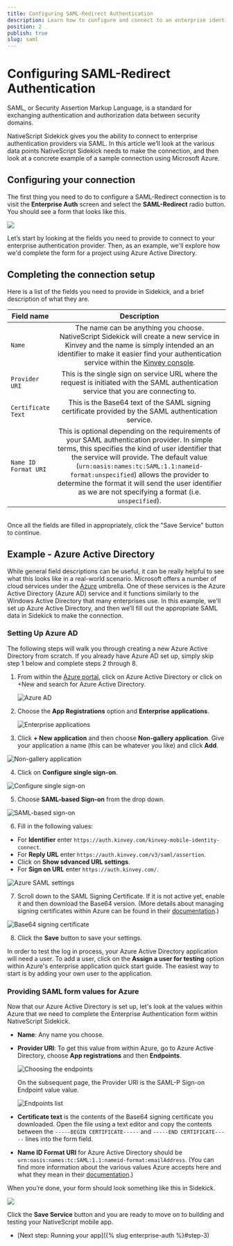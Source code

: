 ```yaml
---
title: Configuring SAML-Redirect Authentication
description: Learn how to configure and connect to an enterprise identity provider using SAML-Redirect.
position: 2
publish: true
slug: saml
---
```


# Configuring SAML-Redirect Authentication

SAML, or Security Assertion Markup Language, is a standard for exchanging authentication and authorization data between security domains.

NativeScript Sidekick gives you the ability to connect to enterprise authentication providers via SAML. In this article we’ll look at the various data points NativeScript Sidekick needs to make the connection, and then look at a concrete example of a sample connection using Microsoft Azure.

## Configuring your connection

The first thing you need to do to configure a SAML-Redirect connection is to visit the **Enterprise Auth** screen and select the **SAML-Redirect** radio button. You should see a form that looks like this.

![](../../img/enterprise-auth/saml-form.png)

Let’s start by looking at the fields you need to provide to connect to your enterprise authentication provider. Then, as an example, we'll explore how we'd complete the form for a project using Azure Active Directory.

## Completing the connection setup

Here is a list of the fields you need to provide in Sidekick, and a brief description of what they are.

<table>
	<thead>
		<tr>
			<th style="width: 20%">Field name</th>
			<th align="center">Description</th>
		</tr>
	</thead>
	<tbody>
		<tr>
			<td><code>Name</code></td>
			<td align="center">The name can be anything you choose. NativeScript Sidekick will create a new service in Kinvey and the name is simply intended an an identifier to make it easier find your authentication service within the <a href="https://console.kinvey.com/">Kinvey console</a>.</td>
		</tr>
		<tr>
		<td><code>Provider URI</code></td>
		<td align="center">This is the single sign on service URL where the request is initiated with the SAML authentication service that you are connecting to.</td>
		</tr>
		<tr>
		<td><code>Certificate Text</code></td>
		<td align="center">This is the Base64 text of the SAML signing certificate provided by the SAML authentication service.</td>
		</tr>
		<tr>
		<td><code>Name ID Format URI</code></td>
		<td align="center">This is optional depending on the requirements of your SAML authentication provider. In simple terms, this specifies the kind of user identifier that the service will provide. The default value (<code>urn:oasis:names:tc:SAML:1.1:nameid-format:unspecified</code>) allows the provider to determine the format it will send the user identifier as we are not specifying a format (i.e. <code>unspecified</code>).</td>
		</tr>
	</tbody>
</table>

<br/>
Once all the fields are filled in appropriately, click the "Save Service" button to continue.

## Example - Azure Active Directory

While general field descriptions can be useful, it can be really helpful to see what this looks like in a real-world scenario. Microsoft offers a number of cloud services under the [Azure](https://azure.microsoft.com/en-us/) umbrella. One of these services is the Azure Active Directory (Azure AD) service and it functions similarly to the Windows Active Directory that many enterprises use. In this example, we'll set up Azure Active Directory, and then we’ll fill out the appropriate SAML data in Sidekick to make the connection.

### Setting Up Azure AD

The following steps will walk you through creating a new Azure Active Directory from scratch. If you already have Azure AD set up, simply skip step 1 below and complete steps 2 through 8.

1. From within the [Azure portal](https://portal.azure.com), click on Azure Active Directory or click on +New and search for Azure Active Directory.

	![Azure AD](../../img/enterprise-auth/AzureAD.png)

2. Choose the **App Registrations** option and **Enterprise applications**.
	
	![Enterprise applications](../../img/enterprise-auth/enterprise-applications.png)

3. Click **+ New application** and then choose **Non-gallery application**. Give your application a name (this can be whatever you like) and click **Add**.

  ![Non-gallery application](../../img/enterprise-auth/non-gallery-app.png)

4. Click on **Configure single sign-on**.

![Configure single sign-on](../../img/enterprise-auth/configure-single-sign-in.png)

5. Choose **SAML-based Sign-on** from the drop down.

  ![SAML-based sign-on](../../img/enterprise-auth/saml-based.png)

6. Fill in the following values:

  * For **Identifier** enter `https://auth.kinvey.com/kinvey-mobile-identity-connect`.
  * For **Reply URL** enter `https://auth.kinvey.com/v3/saml/assertion`.
  * Click on **Show sdvanced URL settings**.
  * For **Sign on URL** enter `https://auth.kinvey.com/`.

  ![Azure SAML settings](../../img/enterprise-auth/saml-settings-azure.png)

7. Scroll down to the SAML Signing Certificate. If it is not active yet, enable it and then download the Base64 version. (More details about managing signing certificates within Azure can be found in their [documentation](https://docs.microsoft.com/en-us/azure/active-directory/active-directory-sso-certs).)

  ![Base64 signing certificate](../../img/enterprise-auth/signing-certificate.png)

8. Click the **Save** button to save your settings.

In order to test the log in process, your Azure Active Directory application will need a user. To add a user, click on the **Assign a user for testing** option within Azure's enterprise application quick start guide. The easiest way to start is by adding your own user to the application.

### Providing SAML form values for Azure

Now that our Azure Active Directory is set up, let's look at the values within Azure that we need to complete the Enterprise Authentication form within NativeScript Sidekick.

* **Name**: Any name you choose.
* **Provider URI**: To get this value from within Azure, go to Azure Active Directory, choose **App registrations** and then **Endpoints**.

  ![Choosing the endpoints](../../img/enterprise-auth/endpoints1.png)

  On the subsequent page, the Provider URI is the SAML-P Sign-on Endpoint value value.

  ![Endpoints list](../../img/enterprise-auth/saml-endpoints.png)

* **Certificate text** is the contents of the Base64 signing certificate you downloaded. Open the file using a text editor and copy the contents between the `-----BEGIN CERTIFICATE-----` and `-----END CERTIFICATE-----` lines into the form field.
* **Name ID Format URI** for Azure Active Directory should be `urn:oasis:names:tc:SAML:1.1:nameid-format:emailAddress`. (You can find more information about the various values Azure accepts here and what they mean in their [documentation](https://docs.microsoft.com/en-us/azure/active-directory/develop/active-directory-single-sign-on-protocol-reference#nameidpolicy).)

When you’re done, your form should look something like this in Sidekick.

![](../../img/enterprise-auth/saml-form-complete.png)

Click the **Save Service** button and you are ready to move on to building and testing your NativeScript mobile app.

* [Next step: Running your app]({% slug enterprise-auth %}#step-3)
